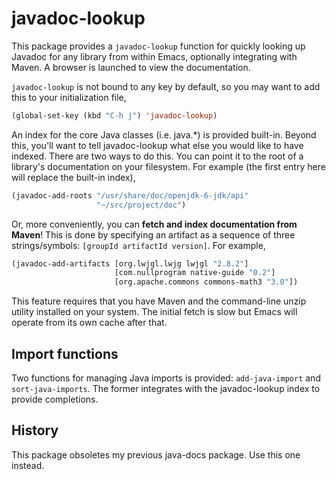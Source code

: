 # javadoc-lookup

This package provides a `javadoc-lookup` function for quickly looking
up Javadoc for any library from within Emacs, optionally integrating
with Maven. A browser is launched to view the documentation.

`javadoc-lookup` is not bound to any key by default, so you may want
to add this to your initialization file,

```el
(global-set-key (kbd "C-h j") 'javadoc-lookup)
````

An index for the core Java classes (i.e. java.*) is provided
built-in. Beyond this, you'll want to tell javadoc-lookup what else
you would like to have indexed. There are two ways to do this. You can
point it to the root of a library's documentation on your
filesystem. For example (the first entry here will replace the
built-in index),

```el
(javadoc-add-roots "/usr/share/doc/openjdk-6-jdk/api"
                   "~/src/project/doc")
```

Or, more conveniently, you can **fetch and index documentation from
Maven**! This is done by specifying an artifact as a sequence of three
strings/symbols: `[groupId artifactId version]`. For example,

```el
(javadoc-add-artifacts [org.lwjgl.lwjg lwjgl "2.8.2"]
                       [com.nullprogram native-guide "0.2"]
                       [org.apache.commons commons-math3 "3.0"])
```

This feature requires that you have Maven and the command-line unzip
utility installed on your system. The initial fetch is slow but Emacs
will operate from its own cache after that.

## Import functions

Two functions for managing Java imports is provided: `add-java-import`
and `sort-java-imports`. The former integrates with the javadoc-lookup
index to provide completions.

## History

This package obsoletes my previous java-docs package. Use this one
instead.
